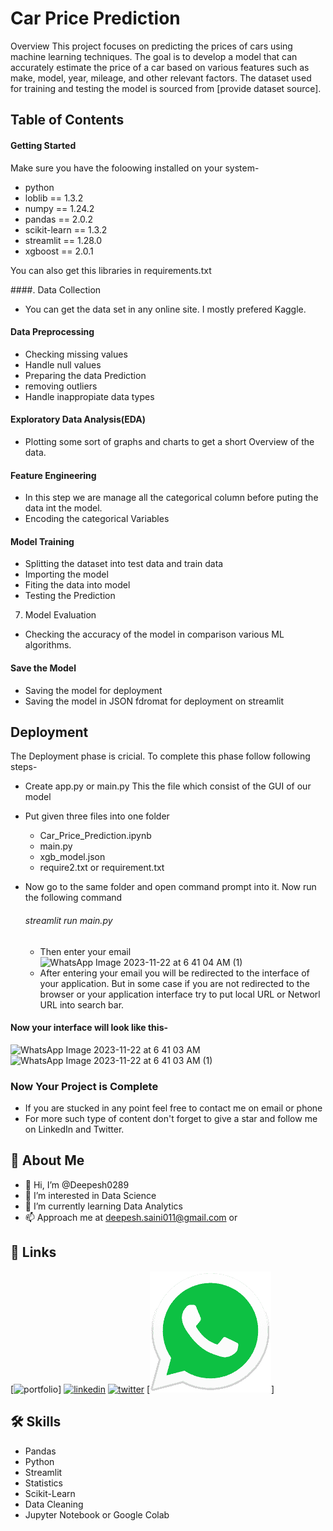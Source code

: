 
# Car Price Prediction

Overview
This project focuses on predicting the prices of cars using machine learning techniques. The goal is to develop a model that can accurately estimate the price of a car based on various features such as make, model, year, mileage, and other relevant factors. The dataset used for training and testing the model is sourced from [provide dataset source].

## Table of Contents
#### Getting Started
Make sure you have the foloowing installed on your system-

- python 
- loblib == 1.3.2
- numpy == 1.24.2
- pandas == 2.0.2
- scikit-learn == 1.3.2
- streamlit == 1.28.0
- xgboost == 2.0.1

You can also get this libraries in requirements.txt

####. Data Collection
- You can get the data set in any online site. I mostly prefered Kaggle.

#### Data Preprocessing
- Checking missing values
- Handle null values
- Preparing the data Prediction
- removing outliers
- Handle inappropiate data types

####  Exploratory Data Analysis(EDA)
- Plotting some sort of graphs and charts to get a short Overview of the data.

#### Feature Engineering
- In this step we are manage all the categorical column before puting the data int the model.
- Encoding the categorical Variables

#### Model Training
- Splitting the dataset into test data and train data
- Importing the model
- Fiting the data into model
- Testing the Prediction
7. Model Evaluation
- Checking the accuracy of the model in comparison various ML  algorithms.

#### Save the Model  
- Saving the model for deployment
- Saving the model in JSON fdromat for deployment on streamlit
## Deployment
The Deployment phase is cricial. To complete this phase follow following steps-
- Create app.py or main.py
  This the file which consist of the GUI of our model
- Put given three files into one folder
  - Car_Price_Prediction.ipynb
  - main.py
  - xgb_model.json
  - require2.txt or requirement.txt
- Now go to the same folder and open command prompt into it. Now run the following command
  ###### streamlit run main.py
  
  - Then enter your email
    ![WhatsApp Image 2023-11-22 at 6 41 04 AM (1)](https://github.com/Deepesh0289/Car-Price-Prediction/assets/76846273/7f0398c9-260d-4caf-9c97-7ff2d62c5771)
  - After entering your email you will be redirected to the interface of your application. But in some case if you are not redirected to the browser or your application interface try to put local URL or Networl URL into search bar.

 #### Now your interface will look like this-
 ![WhatsApp Image 2023-11-22 at 6 41 03 AM](https://github.com/Deepesh0289/Car-Price-Prediction/assets/76846273/efa47b5d-1462-4828-b589-342d4c5cec12)
![WhatsApp Image 2023-11-22 at 6 41 03 AM (1)](https://github.com/Deepesh0289/Car-Price-Prediction/assets/76846273/ca0bac7a-5f05-4a96-b45d-ad5220e67df5)


### Now Your Project is Complete
- If you are stucked in any point feel free to contact me on email or phone
- For more such type of content don't forget to give a star and follow me on LinkedIn and Twitter.
  
## 🚀 About Me
- 👋 Hi, I’m @Deepesh0289
- 👀 I’m interested in Data Science
- 🌱 I’m currently learning Data Analytics
- 📫 Approach me at deepesh.saini011@gmail.com or 



## 🔗 Links
[![portfolio](https://img.shields.io/badge/my_portfolio-000?style=for-the-badge&logo=ko-fi&logoColor=white)]
[![linkedin](https://img.shields.io/badge/linkedin-0A66C2?style=for-the-badge&logo=linkedin&logoColor=white)](https://www.linkedin.com/in/deepesh-saini-0289/)
[![twitter](https://img.shields.io/badge/twitter-1DA1F2?style=for-the-badge&logo=twitter&logoColor=white)](https://twitter.com/Deepesh0289?t=7R0Krl-H0wt7p7anZH1R1Q&s=08)
[![Whatsapp](https://github.com/appicons/Whatsapp/blob/master/icons/whatsapp_194x194.png)]


## 🛠 Skills
- Pandas
- Python
- Streamlit
- Statistics
- Scikit-Learn
- Data Cleaning
- Jupyter Notebook or Google Colab



